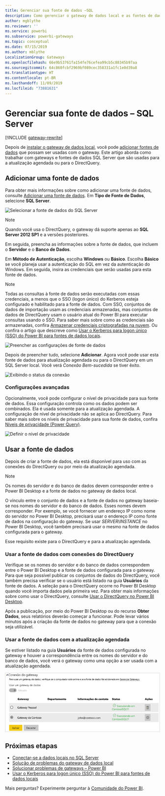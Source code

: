 ```yaml
---
title: Gerenciar sua fonte de dados –SQL
description: Como gerenciar o gateway de dados local e as fontes de dados que pertencem ao gateway.
author: mgblythe
ms.reviewer: ''
ms.service: powerbi
ms.subservice: powerbi-gateways
ms.topic: conceptual
ms.date: 07/15/2019
ms.author: mblythe
LocalizationGroup: Gateways
ms.openlocfilehash: 66e9b53761fa154fe76cefea99cb5c88345b97aa
ms.sourcegitcommit: 64c860fcbf2969bf089cec358331a1fc1e0d39a8
ms.translationtype: HT
ms.contentlocale: pt-BR
ms.lasthandoff: 11/09/2019
ms.locfileid: "73881631"
---
```

# <a name="manage-your-data-source---sql-server"></a>Gerenciar sua fonte de dados – SQL Server

[!INCLUDE [gateway-rewrite](includes/gateway-rewrite.md)]

Depois de [instalar o gateway de dados local](/data-integration/gateway/service-gateway-install), você pode [adicionar fontes de dados](service-gateway-data-sources.md#add-a-data-source) que possam ser usadas com o gateway. Este artigo aborda como trabalhar com gateways e fontes de dados SQL Server que são usadas para a atualização agendada ou para o DirectQuery.

## <a name="add-a-data-source"></a>Adicionar uma fonte de dados

Para obter mais informações sobre como adicionar uma fonte de dados, consulte [Adicionar uma fonte de dados](service-gateway-data-sources.md#add-a-data-source). Em **Tipo de Fonte de Dados**, selecione **SQL Server**.

![Selecionar a fonte de dados do SQL Server](media/service-gateway-enterprise-manage-sql/datasourcesettings2.png)

> [!NOTE]
> Quando você usa o DirectQuery, o gateway dá suporte apenas ao **SQL Server 2012 SP1** e a versões posteriores.

Em seguida, preencha as informações sobre a fonte de dados, que incluem o **Servidor** e o **Banco de Dados**. 

Em **Método de Autenticação**, escolha **Windows** ou **Básico**. Escolha **Básico** se você planeja usar a autenticação do SQL em vez da autenticação do Windows. Em seguida, insira as credenciais que serão usadas para esta fonte de dados.

> [!NOTE]
> Todas as consultas à fonte de dados serão executadas com essas credenciais, a menos que o SSO (logon único) do Kerberos esteja configurado e habilitado para a fonte de dados. Com SSO, conjuntos de dados de importação usam as credenciais armazenadas, mas conjuntos de dados de DirectQuery usam o usuário atual do Power BI para executar consultas usando o SSO. Para saber mais sobre como as credenciais são armazenadas, confira [Armazenar credenciais criptografadas na nuvem](service-gateway-data-sources.md#store-encrypted-credentials-in-the-cloud). Ou confira o artigo que descreve como [Usar o Kerberos para logon único (SSO) do Power BI para fontes de dados locais](service-gateway-sso-kerberos.md).

![Preencher as configurações de fonte de dados](media/service-gateway-enterprise-manage-sql/datasourcesettings3.png)

Depois de preencher tudo, selecione **Adicionar**. Agora você pode usar esta fonte de dados para atualização agendada ou para o DirectQuery em um SQL Server local. Você verá *Conexão Bem-sucedida* se tiver êxito.

![Exibindo o status da conexão](media/service-gateway-enterprise-manage-sql/datasourcesettings4.png)

### <a name="advanced-settings"></a>Configurações avançadas

Opcionalmente, você pode configurar o nível de privacidade para sua fonte de dados. Essa configuração controla como os dados podem ser combinados. Ela é usada somente para a atualização agendada. A configuração de nível de privacidade não se aplica ao DirectQuery. Para saber mais sobre os níveis de privacidade para sua fonte de dados, confira [Níveis de privacidade (Power Query)](https://support.office.com/article/Privacy-levels-Power-Query-CC3EDE4D-359E-4B28-BC72-9BEE7900B540).

![Definir o nível de privacidade](media/service-gateway-enterprise-manage-sql/datasourcesettings9.png)

## <a name="use-the-data-source"></a>Usar a fonte de dados

Depois de criar a fonte de dados, ela está disponível para uso com as conexões do DirectQuery ou por meio da atualização agendada.

> [!NOTE]
> Os nomes do servidor e do banco de dados devem corresponder entre o Power BI Desktop e a fonte de dados no gateway de dados local.

O vínculo entre o conjunto de dados e a fonte de dados no gateway baseia-se nos nomes do servidor e do banco de dados. Esses nomes devem corresponder. Por exemplo, se você fornecer um endereço IP como nome do servidor no Power BI Desktop, precisará usar o endereço IP como fonte de dados na configuração do gateway. Se usar *SERVER\INSTANCE* no Power BI Desktop, você também precisará usar o mesmo na fonte de dados configurada para o gateway.

Esse requisito existe para o DirectQuery e para a atualização agendada.

### <a name="use-the-data-source-with-directquery-connections"></a>Usar a fonte de dados com conexões do DirectQuery

Verifique se os nomes do servidor e do banco de dados correspondem entre o Power BI Desktop e a fonte de dados configurada para o gateway. Para que seja possível publicar os conjuntos de dados do DirectQuery, você também precisa verificar se o usuário está listado na guia **Usuários** da fonte de dados. A seleção para o DirectQuery ocorre no Power BI Desktop quando você importa dados pela primeira vez. Para obter mais informações sobre como usar o DirectQuery, consulte [Usar o DirectQuery no Power BI Desktop](desktop-use-directquery.md).

Após a publicação, por meio do Power BI Desktop ou do recurso **Obter Dados**, seus relatórios deverão começar a funcionar. Pode levar vários minutos após a criação da fonte de dados no gateway para que a conexão seja utilizável.

### <a name="use-the-data-source-with-scheduled-refresh"></a>Usar a fonte de dados com a atualização agendada

Se estiver listado na guia **Usuários** da fonte de dados configurada no gateway e houver a correspondência entre os nomes do servidor e do banco de dados, você verá o gateway como uma opção a ser usada com a atualização agendada.

![Exibir os usuários](media/service-gateway-enterprise-manage-sql/powerbi-gateway-enterprise-schedule-refresh.png)

## <a name="next-steps"></a>Próximas etapas

* [Conectar-se a dados locais no SQL Server](service-gateway-sql-tutorial.md)
* [Solução de problemas do gateway de dados local](/data-integration/gateway/service-gateway-tshoot)
* [Solucionar problemas de gateways – Power BI](service-gateway-onprem-tshoot.md)
* [Usar o Kerberos para logon único (SSO) do Power BI para fontes de dados locais](service-gateway-sso-kerberos.md)

Mais perguntas? Experimente perguntar à [Comunidade do Power BI](https://community.powerbi.com/).

